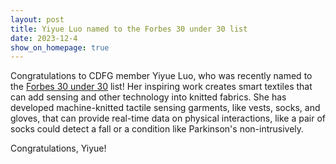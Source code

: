 ```yaml
---
layout: post
title: Yiyue Luo named to the Forbes 30 under 30 list
date: 2023-12-4
show_on_homepage: true
---
```

Congratulations to CDFG member Yiyue Luo, who was recently named to the [Forbes 30 under 30](https://www.forbes.com/30-under-30/2024/science?profile=yiyue-luo) list! Her inspiring work creates smart textiles that can add sensing and other technology into knitted fabrics. She has developed machine-knitted tactile sensing garments, like vests, socks, and gloves, that can provide real-time data on physical interactions, like a pair of socks could detect a fall or a condition like Parkinson's non-intrusively.

Congratulations, Yiyue!